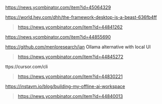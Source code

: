 https://news.ycombinator.com/item?id=45064329

https://world.hey.com/dhh/the-framework-desktop-is-a-beast-636fb4ff
> https://news.ycombinator.com/item?id=44841262

https://news.ycombinator.com/item?id=44855690

https://github.com/menloresearch/jan Ollama alternative with local UI
> https://news.ycombinator.com/item?id=44845272

ttps://cursor.com/cli
> https://news.ycombinator.com/item?id=44830221

https://instavm.io/blog/building-my-offline-ai-workspace
> https://news.ycombinator.com/item?id=44840013